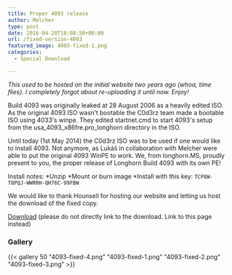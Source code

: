```yaml
---
title: Proper 4093 release
author: Melcher
type: post
date: 2016-04-20T18:08:50+00:00
url: /fixed-version-4093
featured_image: 4093-fixed-1.png
categories:
  - Special Download

---
```

_This used to be hosted on the initial website two years ago (whoa, time flies). I completely forgot about re-uploading it until now. Enjoy!_

Build 4093 was originally leaked at 28 August 2006 as a heavily edited ISO.  As the original 4093 ISO wasn't bootable the C0d3rz team made a bootable ISO using 4033's winpe. They edited startnet.cmd to start 4093's setup from the usa\_4093\_x86fre.pro\_longhorn directory in the ISO.

Until today (1st May 2014) the C0d3rz ISO was to be used if one would like to install 4093. Not anymore, as Lukáš in collaboration with Melcher were able to put the original 4093 WinPE to work. We, from longhorn.MS, proudly present to you, the proper release of Longhorn Build 4093 with its own PE!

Install notes:
*Unzip
*Mount or burn image
*Install with this key: `TCP8W-T8PQJ-WWRRH-QH76C-99FBW`

We would like to thank Hounsell for hosting our website and letting us host the download of the fixed copy.

[Download](https://mega.nz/#!xVxUyKDZ!bO9nwg54iy6qGYDNRlcz4FBpcQn5xExxjuZsi9YT4oI)
(please do not directly link to the download. Link to this page instead)


### Gallery

{{< gallery 50 "4093-fixed-4.png" "4093-fixed-1.png" "4093-fixed-2.png" "4093-fixed-3.png" >}}